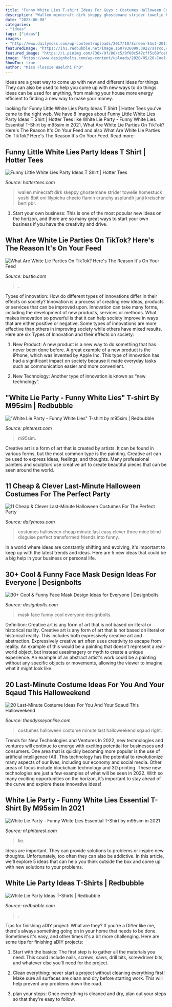 ```yaml
---
title: "Funny White Lies T-shirt Ideas For Guys : Costumes Halloween Costume Minute Last Halloweekend Sqaud Right"
description: "Wallen minecraft dirk skeppy ghostemane strider towelie homestuck yoshi 8bit oni lilypichu cheeto flamin crunchy asplundh junji kreischer bert pbr"
date: "2023-06-08"
categories:
- "ideas"
tags: ["ideas"]
images:
- "http://www.dailymoss.com/wp-content/uploads/2017/10/Screen-Shot-2017-10-15-at-11.59.06.png"
featuredImage: "https://ih1.redbubble.net/image.1607936099.3922/ssrco,classic_tee,womens,fafafa:ca443f4786,front_alt,square_product,600x600.jpg"
featured_image: "https://i.pinimg.com/736x/9f/80/c5/9f80c547cff5c69fcebdb5ab734541ba--group-halloween-costumes-crazy-costumes.jpg"
image: "https://www.designbolts.com/wp-content/uploads/2020/05/20-Cool-Funny-Face-Mask-Design-Ideas-for-Everyone-16.jpg"
ShowToc: true
author: "Miss Flossie Waelchi PhD"
---
```



Ideas are a great way to come up with new and different ideas for things. They can also be used to help you come up with new ways to do things. Ideas can be used for anything, from making your house more energy efficient to finding a new way to make your money.

	

		
looking for Funny Little White Lies Party Ideas T Shirt | Hotter Tees you've came to the right web. We have 8 Images about Funny Little White Lies Party Ideas T Shirt | Hotter Tees like White Lie Party - Funny White Lies Essential T-Shirt by m95sim in 2021, What Are White Lie Parties On TikTok? Here&#039;s The Reason It&#039;s On Your Feed and also What Are White Lie Parties On TikTok? Here&#039;s The Reason It&#039;s On Your Feed. Read more:
		
    
## Funny Little White Lies Party Ideas T Shirt | Hotter Tees

<img loading=lazy src="https://hottertees.com/wp-content/uploads/2021/03/Mens-Funny-Little-White-Lies-Party-Ideas-T-Shirt.jpg" onerror="this.onerror=null;this.src='https://tse2.mm.bing.net/th?id=OIP.kPbkJwYZeHTIL0XB5YgfzgHaHa&amp;pid=15.1';" alt="Funny Little White Lies Party Ideas T Shirt | Hotter Tees">

_Source: hottertees.com_

>wallen minecraft dirk skeppy ghostemane strider towelie homestuck yoshi 8bit oni lilypichu cheeto flamin crunchy asplundh junji kreischer bert pbr. 

	

1. Start your own business: This is one of the most popular new ideas on the horizon, and there are so many great ways to start your own business if you have the creativity and drive.

    
## What Are White Lie Parties On TikTok? Here&#039;s The Reason It&#039;s On Your Feed

<img loading=lazy src="https://imgix.bustle.com/uploads/image/2020/8/14/a6e16c9f-96ff-4b96-9b64-cc94109fa28f-screen-shot-2020-08-14-at-105724-am.png?w=414&amp;h=369&amp;fit=crop&amp;crop=faces&amp;auto=format%2Ccompress" onerror="this.onerror=null;this.src='https://tse2.mm.bing.net/th?id=OIP.1PK87QWMDOSn1YnDFWpdBwAAAA&amp;pid=15.1';" alt="What Are White Lie Parties On TikTok? Here&#039;s The Reason It&#039;s On Your Feed">

_Source: bustle.com_

>. 

	

Types of innovation: How do different types of innovations differ in their effects on society?
Innovation is a process of creating new ideas, products or services that can be improved upon. Innovation can take many forms, including the development of new products, services or methods. What makes innovation so powerful is that it can help society improve in ways that are either positive or negative. Some types of innovations are more effective than others in improving society while others have mixed results. Here are six Types of Innovation and their effects on society: 
1) New Product: A new product is a new way to do something that has never been done before. A great example of a new product is the iPhone, which was invented by Apple Inc. This type of innovation has had a significant impact on society because it made everyday tasks such as communication easier and more convenient. 

2) New Technology: Another type of innovation is known as “new technology”.

    
## &quot;White Lie Party - Funny White Lies&quot; T-shirt By M95sim | Redbubble

<img loading=lazy src="https://i.pinimg.com/736x/94/ac/a6/94aca69a3fcd953f6e5ebed77cb44779.jpg" onerror="this.onerror=null;this.src='https://tse4.mm.bing.net/th?id=OIP.W1YXKWtxz8Rlp5II5EkG-AHaJ3&amp;pid=15.1';" alt="&quot;White Lie Party - Funny White Lies&quot; T-shirt by m95sim | Redbubble">

_Source: pinterest.com_

>m95sim. 

	

Creative art is a form of art that is created by artists. It can be found in various forms, but the most common type is the painting. Creative art can be used to express ideas, feelings, and thoughts. Many professional painters and sculptors use creative art to create beautiful pieces that can be seen around the world.

    
## 11 Cheap &amp; Clever Last-Minute Halloween Costumes For The Perfect Party

<img loading=lazy src="http://www.dailymoss.com/wp-content/uploads/2017/10/Screen-Shot-2017-10-15-at-11.59.06.png" onerror="this.onerror=null;this.src='https://tse3.mm.bing.net/th?id=OIP.hOkppVTBmZlV-5DKj0H1AwAAAA&amp;pid=15.1';" alt="11 Cheap &amp; Clever Last-Minute Halloween Costumes For The Perfect Party">

_Source: dailymoss.com_

>costumes halloween cheap minute last easy clever three mice blind disguise perfect transformed friends into funny. 

	

In a world where ideas are constantly shifting and evolving, it's important to keep up with the latest trends and ideas. Here are 5 new ideas that could be a big help in your business or personal life.

    
## 30+ Cool &amp; Funny Face Mask Design Ideas For Everyone | Designbolts

<img loading=lazy src="https://www.designbolts.com/wp-content/uploads/2020/05/20-Cool-Funny-Face-Mask-Design-Ideas-for-Everyone-16.jpg" onerror="this.onerror=null;this.src='https://tse1.mm.bing.net/th?id=OIP.S8-TW25H9eXlEHNeNnieZgHaHP&amp;pid=15.1';" alt="30+ Cool &amp; Funny Face Mask Design Ideas for Everyone | Designbolts">

_Source: designbolts.com_

>mask face funny cool everyone designbolts. 

	

Definition: Creative art is any form of art that is not based on literal or historical reality.
Creative art is any form of art that is not based on literal or historical reality. This includes both expressively creative art and abstraction. Expressively creative art often uses creativity to escape from reality. An example of this would be a painting that doesn't represent a real-world object, but instead usesimagery or myth to create a unique experience. An example of an abstract artist's work could be a painting without any specific objects or movements, allowing the viewer to imagine what it might look like.

    
## 20 Last-Minute Costume Ideas For You And Your Sqaud This Halloweekend

<img loading=lazy src="https://i.pinimg.com/736x/9f/80/c5/9f80c547cff5c69fcebdb5ab734541ba--group-halloween-costumes-crazy-costumes.jpg" onerror="this.onerror=null;this.src='https://tse4.mm.bing.net/th?id=OIP.JB7TRJ2Ha6FdtkTkDDBqjgHaIF&amp;pid=15.1';" alt="20 Last-Minute Costume Ideas For You And Your Sqaud This Halloweekend">

_Source: theodysseyonline.com_

>costumes halloween costume minute last halloweekend sqaud right. 

	

Trends for New Technologies and Ventures
In 2022, new technologies and ventures will continue to emerge with exciting potential for businesses and consumers. One area that is quickly becoming more popular is the use of artificial intelligence (AI). This technology has the potential to revolutionize many aspects of our lives, including our economy and social media. Other areas of focus include blockchain technology and 3D printing. These new technologies are just a few examples of what will be seen in 2022. With so many exciting opportunities on the horizon, it’s important to stay ahead of the curve and explore these innovative ideas!

    
## White Lie Party - Funny White Lies Essential T-Shirt By M95sim In 2021

<img loading=lazy src="https://i.pinimg.com/originals/c8/c7/8a/c8c78a238bc4106c04bc313816a10319.png" onerror="this.onerror=null;this.src='https://tse3.mm.bing.net/th?id=OIP.Jazs5py8HFiOLG-J31YYIgHaJ4&amp;pid=15.1';" alt="White Lie Party - Funny White Lies Essential T-Shirt by m95sim in 2021">

_Source: nl.pinterest.com_

>lie. 

	

Ideas are important. They can provide solutions to problems or inspire new thoughts. Unfortunately, too often they can also be addictive. In this article, we'll explore 5 ideas that can help you think outside the box and come up with new solutions to your problems.

    
## White Lie Party Ideas T-Shirts | Redbubble

<img loading=lazy src="https://ih1.redbubble.net/image.1607936099.3922/ssrco,classic_tee,womens,fafafa:ca443f4786,front_alt,square_product,600x600.jpg" onerror="this.onerror=null;this.src='https://tse2.mm.bing.net/th?id=OIP.WdNsqjw_kQxAa8CvrlqCPQHaHZ&amp;pid=15.1';" alt="White Lie Party Ideas T-Shirts | Redbubble">

_Source: redbubble.com_

>. 

	

Tips for finishing aDIY project: What are they?
If you're a DIYer like me, there's always something going on in your home that needs to be done. Sometimes it's easy, and other times it's a bit more challenging. Here are some tips for finishing aDIY projects:
1. Start with the basics: The first step is to gather all the materials you need. This could include nails, screws, saws, drill bits, screwdriver bits, and whatever else you'll need for the project.

2. Clean everything: never start a project without cleaning everything first! Make sure all surfaces are clean and dry before starting work. This will help prevent any problems down the road.

3. plan your steps: Once everything is cleaned and dry, plan out your steps so that they're easy to follow.

